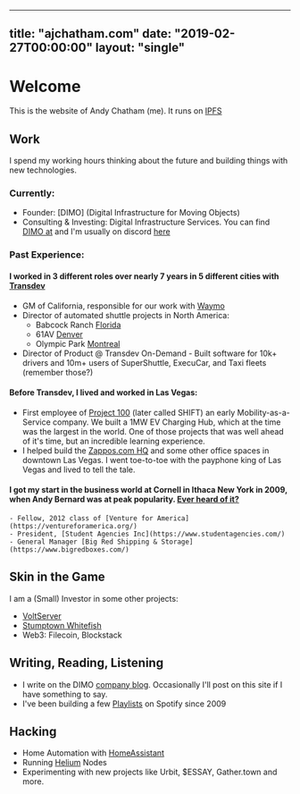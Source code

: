 
---
title: "ajchatham.com"
date: "2019-02-27T00:00:00"
layout: "single"
---

# Welcome
This is the website of Andy Chatham (me). It runs on [IPFS](https://ipfs.io)

## Work

I spend my working hours thinking about the future and building things with new technologies. 

### Currently: 
- Founder: [DIMO] (Digital Infrastructure for Moving Objects) 
- Consulting & Investing: Digital Infrastructure Services. 
You can find [DIMO at](https://dimo.zone/) and I'm usually on discord [here](https://discord.gg/Z9CU95umM9)

### Past Experience: 

#### I worked in 3 different roles over nearly 7 years in 5 different cities with [Transdev](https://www.transdev.com/en/)
- GM of California, responsible for our work with [Waymo](https://waymo.com/) 
- Director of automated shuttle projects in North America:
	- Babcock Ranch [Florida](https://www.forbes.com/sites/johnmcmanus/2018/10/22/in-autonomous-vehicles-future-garages-go-away-heres-10-big-re-impacts/#5855e23e4dc0)
	- 61AV [Denver](https://www.rtd-denver.com/projects/61av)
	- Olympic Park [Montreal](https://nextcity.org/daily/entry/autonomous-shuttles-passenger-service-montreal)
- Director of Product @ Transdev On-Demand
		- Built software for 10k+ drivers and 10m+ users of SuperShuttle, ExecuCar, and Taxi fleets (remember those?) 

#### Before Transdev, I lived and worked in Las Vegas: 
- First employee of [Project 100](https://www.bloomberg.com/news/articles/2014-03-04/las-vegas-of-all-places-may-be-about-to-reinvent-car-ownership) (later called SHIFT) an early Mobility-as-a-Service company. We built a 1MW EV Charging Hub, which at the time was the largest in the world. One of those projects that was well ahead of it's time, but an incredible learning experience.  
- I helped build the [Zappos.com HQ](https://officesnapshots.com/2013/12/16/new-zappos-downtown-las-vegas-headquarters/) and some other office spaces in downtown Las Vegas. I went toe-to-toe with the payphone king of Las Vegas and lived to tell the tale. 

#### I got my start in the business world at Cornell in Ithaca New York in 2009, when Andy Bernard was at peak popularity. [Ever heard of it?](https://www.youtube.com/watch?v=rKSti1O0Bio)
	- Fellow, 2012 class of [Venture for America](https://ventureforamerica.org/) 
	- President, [Student Agencies Inc](https://www.studentagencies.com/)
	- General Manager [Big Red Shipping & Storage](https://www.bigredboxes.com/)

 
 
## Skin in the Game
I am a (Small) Investor in some other projects: 
- [VoltServer](https://voltserver.com/)
- [Stumptown Whitefish](http://www.stumptowninnofwhitefish.com/)
- Web3: Filecoin, Blockstack

## Writing, Reading, Listening
- I  write on the DIMO [company blog](https://dimo.zone/writing/). Occasionally I'll post on this site if I have something to say. 
- I've been building a few [Playlists](https://open.spotify.com/user/125411272) on Spotify since 2009 

## Hacking
- Home Automation with [HomeAssistant](https://www.home-assistant.io/)
- Running [Helium](https://www.helium.com/technology) Nodes 
- Experimenting with new projects like Urbit, $ESSAY, Gather.town and more. 


